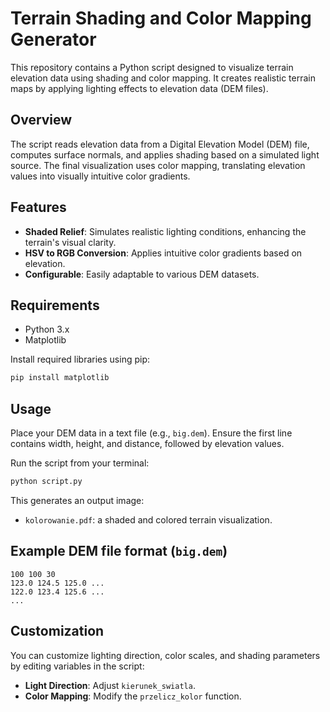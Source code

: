 # Terrain Shading and Color Mapping Generator

This repository contains a Python script designed to visualize terrain elevation data using shading and color mapping. It creates realistic terrain maps by applying lighting effects to elevation data (DEM files).

## Overview

The script reads elevation data from a Digital Elevation Model (DEM) file, computes surface normals, and applies shading based on a simulated light source. The final visualization uses color mapping, translating elevation values into visually intuitive color gradients.

## Features

- **Shaded Relief**: Simulates realistic lighting conditions, enhancing the terrain's visual clarity.
- **HSV to RGB Conversion**: Applies intuitive color gradients based on elevation.
- **Configurable**: Easily adaptable to various DEM datasets.

## Requirements

- Python 3.x
- Matplotlib

Install required libraries using pip:

```bash
pip install matplotlib
```

## Usage

Place your DEM data in a text file (e.g., `big.dem`). Ensure the first line contains width, height, and distance, followed by elevation values.

Run the script from your terminal:

```bash
python script.py
```

This generates an output image:

- `kolorowanie.pdf`: a shaded and colored terrain visualization.

## Example DEM file format (`big.dem`)

```
100 100 30
123.0 124.5 125.0 ...
122.0 123.4 125.6 ...
...
```

## Customization

You can customize lighting direction, color scales, and shading parameters by editing variables in the script:

- **Light Direction**: Adjust `kierunek_swiatla`.
- **Color Mapping**: Modify the `przelicz_kolor` function.

